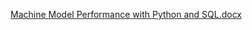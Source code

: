[Machine Model Performance with Python and SQL.docx](https://github.com/user-attachments/files/17395981/Machine.Model.Performance.with.Python.and.SQL.docx)
